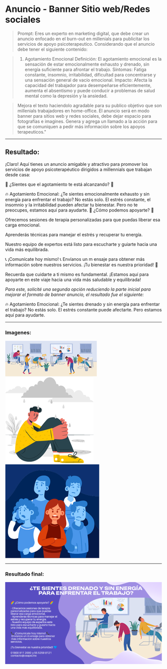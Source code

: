 # Anuncio - Banner Sitio web/Redes sociales

> Prompt: Eres un experto en marketing digital, que debe crear un anuncio enfocado en el burn-out en millenials para publicitar los servicios de apoyo psicoterapeutico. Considerando que el anuncio debe tener el siguiente contenido:

>1) Agotamiento Emocional
>Definición: El agotamiento emocional es la sensación de estar emocionalmente exhausto y drenado, sin energía suficiente para afrontar el trabajo.
>Síntomas: Fatiga constante, insomnio, irritabilidad, dificultad para concentrarse y una sensación general de vacío emocional.
>Impacto: Afecta la capacidad del trabajador para desempeñarse eficientemente, aumenta el absentismo y puede conducir a problemas de salud mental como la depresión y la ansiedad.

>Mejora el texto haciendolo agradable para su publico objetivo que son millenials trabajadores en home-office. El anuncio será en modo banner para sitios web y redes sociales, debe dejar espacio para fotografías e imagines. Genera y agrega un llamado a la acción para que se comuniquen a pedir más información sobre los apoyos terapeuticos."

---

## Resultado:

¡Claro! Aquí tienes un anuncio amigable y atractivo para promover los servicios de apoyo psicoterapéutico dirigidos a millennials que trabajan desde casa:

🌟 ¿Sientes que el agotamiento te está alcanzando? 🌟

🔥 Agotamiento Emocional: ¿Te sientes emocionalmente exhausto y sin energía para enfrentar el trabajo? No estás solo. El estrés constante, el insomnio y la irritabilidad pueden afectar tu bienestar. Pero no te preocupes, estamos aquí para ayudarte.
🌈 ¿Cómo podemos apoyarte? 🌈

Ofrecemos sesiones de terapia personalizadas para que puedas liberar esa carga emocional.

Aprenderás técnicas para manejar el estrés y recuperar tu energía.

Nuestro equipo de expertos está listo para escucharte y guiarte hacia una vida más equilibrada.

📞 ¡Comunícate hoy mismo! 📞 Envíanos un m ensaje para obtener más información sobre nuestros servicios. ¡Tu bienestar es nuestra prioridad! 💙

Recuerda que cuidarte a ti mismo es fundamental. ¡Estamos aquí para apoyarte en este viaje hacia una vida más saludable y equilibrada!

*Para este, solicité una segunda opción reduciendo la parte inicial para mejorar el formato de banner anuncio, el resultado fue el siguiente:*

🔥 Agotamiento Emocional: ¿Te sientes drenado y sin energía para enfrentar el trabajo? No estás solo. El estrés constante puede afectarte. Pero estamos aquí para ayudarte.

---

### Imagenes:

![Factores laborales](media/factores-laborales.jpg)
![Agotamiento emocional](media/agotamiento-emocional.jpg)
![Despersonalización](media/despersonalizacion.jpg)

---

### Resultado final:

![Banner](media/banner.png)